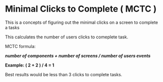 

# Minimal Clicks to Complete ( MCTC )

This is a concepts of figuring out the minimal clicks on a screen to complete a tasks

This calculates the number of users clicks to comeplete task.

MCTC formula:

**_number of components + number of screens / number of users events_**

**Example: ( 2 + 2 ) / 4 = 1**

Best results would be less than 3 clicks to complete tasks.
